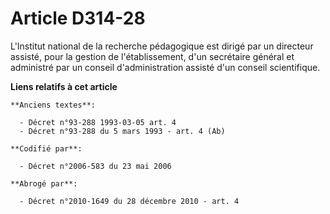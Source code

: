 # Article D314-28

L'Institut national de la recherche pédagogique est dirigé par un directeur assisté, pour la gestion de l'établissement, d'un
secrétaire général et administré par un conseil d'administration assisté d'un conseil scientifique.

**Liens relatifs à cet article**

	**Anciens textes**:

	  - Décret n°93-288 1993-03-05 art. 4
	  - Décret n°93-288 du 5 mars 1993 - art. 4 (Ab)

	**Codifié par**:

	  - Décret n°2006-583 du 23 mai 2006

	**Abrogé par**:

	  - Décret n°2010-1649 du 28 décembre 2010 - art. 4
